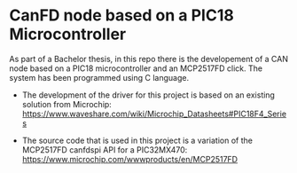 # CanFD node based on a PIC18 Microcontroller

As part of a Bachelor thesis, in this repo there is the developement of a CAN node based on a PIC18 microcontroller and an MCP2517FD click. The system has been programmed using C language. 

* The development of the driver for this project is based on an existing solution from Microchip:
https://www.waveshare.com/wiki/Microchip_Datasheets#PIC18F4_Series

* The source code that is used in this project is a variation of the MCP2517FD canfdspi API for a PIC32MX470:
https://www.microchip.com/wwwproducts/en/MCP2517FD
